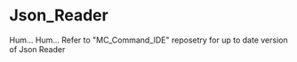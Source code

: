 # Json_Reader
Hum... Hum...
Refer to "MC_Command_IDE" reposetry for up to date version of Json Reader
